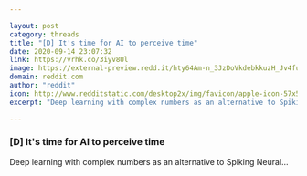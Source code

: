 ```yaml
---

layout: post
category: threads
title: "[D] It's time for AI to perceive time"
date: 2020-09-14 23:07:32
link: https://vrhk.co/3iyv8Ul
image: https://external-preview.redd.it/hty64Am-n_3JzDoVkdebkkuzH_Jv4fuz2uXMzTjLzd0.jpg?width=1122&height=424&auto=webp&crop=1122:424,smart&s=40b068140d923cb45764b41e5b239355f1eabee3
domain: reddit.com
author: "reddit"
icon: http://www.redditstatic.com/desktop2x/img/favicon/apple-icon-57x57.png
excerpt: "Deep learning with complex numbers as an alternative to Spiking Neural..."

---
```


### [D] It's time for AI to perceive time

Deep learning with complex numbers as an alternative to Spiking Neural...